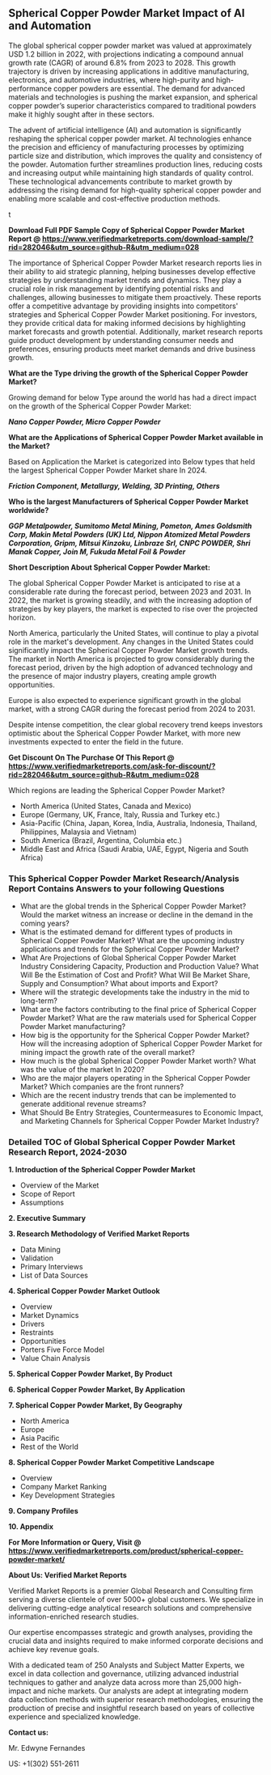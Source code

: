 <h2>Spherical Copper Powder Market Impact of AI and Automation</h2><p>The global spherical copper powder market was valued at approximately USD 1.2 billion in 2022, with projections indicating a compound annual growth rate (CAGR) of around 6.8% from 2023 to 2028. This growth trajectory is driven by increasing applications in additive manufacturing, electronics, and automotive industries, where high-purity and high-performance copper powders are essential. The demand for advanced materials and technologies is pushing the market expansion, and spherical copper powder’s superior characteristics compared to traditional powders make it highly sought after in these sectors.</p><p>The advent of artificial intelligence (AI) and automation is significantly reshaping the spherical copper powder market. AI technologies enhance the precision and efficiency of manufacturing processes by optimizing particle size and distribution, which improves the quality and consistency of the powder. Automation further streamlines production lines, reducing costs and increasing output while maintaining high standards of quality control. These technological advancements contribute to market growth by addressing the rising demand for high-quality spherical copper powder and enabling more scalable and cost-effective production methods.</p>t</p><p id="" class=""><strong>Download Full PDF Sample Copy of Spherical Copper Powder Market Report @ <a href="https://www.verifiedmarketreports.com/download-sample/?rid=282046&utm_source=github-R&utm_medium=028" target="_blank">https://www.verifiedmarketreports.com/download-sample/?rid=282046&utm_source=github-R&utm_medium=028</a></strong></p><p>The importance of&nbsp;Spherical Copper Powder Market research reports lies in their ability to aid strategic planning, helping businesses develop effective strategies by understanding market trends and dynamics. They play a crucial role in risk management by identifying potential risks and challenges, allowing businesses to mitigate them proactively. These reports offer a competitive advantage by providing insights into competitors' strategies and Spherical Copper Powder Market positioning. For investors, they provide critical data for making informed decisions by highlighting market forecasts and growth potential. Additionally, market research reports guide product development by understanding consumer needs and preferences, ensuring products meet market demands and drive business growth.</p><p><strong>What are the&nbsp;Type driving the growth of the Spherical Copper Powder Market?</strong></p><p id="" class="">Growing demand for below Type around the world has had a direct impact on the growth of the Spherical Copper Powder Market:</p><em><strong>Nano Copper Powder, Micro Copper Powder</strong></em></p><strong>What are the&nbsp;Applications&nbsp;of Spherical Copper Powder Market available in the Market?</strong></p><p id="" class="">Based on Application the Market is categorized into Below types that held the largest Spherical Copper Powder Market share In 2024.</p><em><strong>Friction Component, Metallurgy, Welding, 3D Printing, Others</strong></em></p><strong>Who is the largest Manufacturers of Spherical Copper Powder Market worldwide?</strong></p><p><em><strong>GGP Metalpowder, Sumitomo Metal Mining, Pometon, Ames Goldsmith Corp, Makin Metal Powders (UK) Ltd, Nippon Atomized Metal Powders Corporation, Gripm, Mitsui Kinzoku, Linbraze Srl, CNPC POWDER, Shri Manak Copper, Join M, Fukuda Metal Foil & Powder</strong></em></p><p id="" class=""><strong>Short Description About Spherical Copper Powder Market:</strong></p><p>The global Spherical Copper Powder Market is anticipated to rise at a considerable rate during the forecast period, between 2023 and 2031. In 2022, the market is growing steadily, and with the increasing adoption of strategies by key players, the market is expected to rise over the projected horizon.</p><p>North America, particularly the United States, will continue to play a pivotal role in the market's development. Any changes in the United States could significantly impact the Spherical Copper Powder Market growth trends. The market in North America is projected to grow considerably during the forecast period, driven by the high adoption of advanced technology and the presence of major industry players, creating ample growth opportunities.</p><p>Europe is also expected to experience significant growth in the global market, with a strong CAGR during the forecast period from 2024 to 2031.</p><p>Despite intense competition, the clear global recovery trend keeps investors optimistic about the Spherical Copper Powder Market, with more new investments expected to enter the field in the future.</p><p id="" class=""><strong>Get Discount On The Purchase Of This Report @ <a href="https://www.verifiedmarketreports.com/ask-for-discount/?rid=282046&utm_source=github-R&utm_medium=028" target="_blank">https://www.verifiedmarketreports.com/ask-for-discount/?rid=282046&utm_source=github-R&utm_medium=028</a></strong></p>Which regions are leading the Spherical Copper Powder Market?</p><ul><li>North America (United States, Canada and Mexico)</li><li>Europe (Germany, UK, France, Italy, Russia and Turkey etc.)</li><li>Asia-Pacific (China, Japan, Korea, India, Australia, Indonesia, Thailand, Philippines, Malaysia and Vietnam)</li><li>South America (Brazil, Argentina, Columbia etc.)</li><li>Middle East and Africa (Saudi Arabia, UAE, Egypt, Nigeria and South Africa)</li></ul><h3 id="" class="">This Spherical Copper Powder Market Research/Analysis Report Contains Answers to your following Questions</h3><ul><li>What are the global trends in the Spherical Copper Powder Market? Would the market witness an increase or decline in the demand in the coming years?</li><li>What is the estimated demand for different types of products in Spherical Copper Powder Market? What are the upcoming industry applications and trends for the Spherical Copper Powder Market?</li><li>What Are Projections of Global Spherical Copper Powder Market Industry Considering Capacity, Production and Production Value? What Will Be the Estimation of Cost and Profit? What Will Be Market Share, Supply and Consumption? What about imports and Export?</li><li>Where will the strategic developments take the industry in the mid to long-term?</li><li>What are the factors contributing to the final price of Spherical Copper Powder Market? What are the raw materials used for Spherical Copper Powder Market manufacturing?</li><li>How big is the opportunity for the Spherical Copper Powder Market? How will the increasing adoption of Spherical Copper Powder Market for mining impact the growth rate of the overall market?</li><li>How much is the global Spherical Copper Powder Market worth? What was the value of the market In 2020?</li><li>Who are the major players operating in the Spherical Copper Powder Market? Which companies are the front runners?</li><li>Which are the recent industry trends that can be implemented to generate additional revenue streams?</li><li>What Should Be Entry Strategies, Countermeasures to Economic Impact, and Marketing Channels for Spherical Copper Powder Market Industry?</li></ul><h3 id="" class="">Detailed TOC of Global Spherical Copper Powder Market Research Report, 2024-2030</h3><p id="" class=""><strong>1. Introduction of the Spherical Copper Powder Market</strong></p><ul><li>Overview of the Market</li><li>Scope of Report</li><li>Assumptions</li></ul><p id="" class=""><strong>2. Executive Summary</strong></p><p id="" class=""><strong>3. Research Methodology of Verified Market Reports</strong></p><ul><li>Data Mining</li><li>Validation</li><li>Primary Interviews</li><li>List of Data Sources</li></ul><p id="" class=""><strong>4. Spherical Copper Powder Market Outlook</strong></p><ul><li>Overview</li><li>Market Dynamics</li><li>Drivers</li><li>Restraints</li><li>Opportunities</li><li>Porters Five Force Model</li><li>Value Chain Analysis</li></ul><p id="" class=""><strong>5. Spherical Copper Powder Market, By Product</strong></p><p id="" class=""><strong>6. Spherical Copper Powder Market, By Application</strong></p><p id="" class=""><strong>7. Spherical Copper Powder Market, By Geography</strong></p><ul><li>North America</li><li>Europe</li><li>Asia Pacific</li><li>Rest of the World</li></ul><p id="" class=""><strong>8. Spherical Copper Powder Market Competitive Landscape</strong></p><ul><li>Overview</li><li>Company Market Ranking</li><li>Key Development Strategies</li></ul><p id="" class=""><strong>9. Company Profiles</strong></p><p id="" class=""><strong>10. Appendix</strong></p><p id="" class=""><strong>For More Information or Query, Visit @ <a href="https://www.verifiedmarketreports.com/product/spherical-copper-powder-market/" target="_blank">https://www.verifiedmarketreports.com/product/spherical-copper-powder-market/</a></strong></p><p id="" class=""><strong>About Us: Verified Market Reports</strong></p><p id="" class="">Verified Market Reports is a premier Global Research and Consulting firm serving a diverse clientele of over 5000+ global customers. We specialize in delivering cutting-edge analytical research solutions and comprehensive information-enriched research studies.</p><p id="" class="">Our expertise encompasses strategic and growth analyses, providing the crucial data and insights required to make informed corporate decisions and achieve key revenue goals.</p><p id="" class="">With a dedicated team of 250 Analysts and Subject Matter Experts, we excel in data collection and governance, utilizing advanced industrial techniques to gather and analyze data across more than 25,000 high-impact and niche markets. Our analysts are adept at integrating modern data collection methods with superior research methodologies, ensuring the production of precise and insightful research based on years of collective experience and specialized knowledge.</p><p id="" class=""><strong>Contact us:</strong></p><p id="" class="">Mr. Edwyne Fernandes</p><p id="" class="">US: +1(302) 551-2611</p>